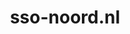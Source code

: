 ---
layout: post
title:  "sso-noord.nl"
internal_url:  "/dutchgov/sso-noord.nl.html"
categories: dutchgov
---